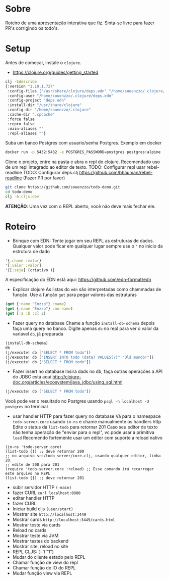 # Sobre
Roteiro de uma apresentação interativa que fiz.
Sinta-se livre para fazer PR's corrigindo os todo's.

# Setup
Antes de começar, instale o `clojure`.
- https://clojure.org/guides/getting_started
```bash
clj -Sdescribe
{:version "1.10.1.727"
 :config-files ["/usr/share/clojure/deps.edn" "/home/souenzzo/.clojure/deps.edn" "deps.edn" ]
 :config-user "/home/souenzzo/.clojure/deps.edn"
 :config-project "deps.edn"
 :install-dir "/usr/share/clojure"
 :config-dir "/home/souenzzo/.clojure"
 :cache-dir ".cpcache"
 :force false
 :repro false
 :main-aliases ""
 :repl-aliases ""}
```
Suba um banco Postgres com usuario/senha Postgres. Exemplo em docker
```bash
docker run -p 5432:5432 -e POSTGRES_PASSWORD=postgres postgres:alpine
```
Clone o projeto, entre na pasta e abra o repl do clojure.
Recomendado uso de um repl integrado ao editor de texto.
TODO: Configurar repl usar rebel-readline
TODO: Configurar deps.clj
https://github.com/bhauman/rebel-readline (Fazer PR por favor)
```bash
git clone https://github.com/souenzzo/todo-demo.git
cd todo-demo
clj -A:cljs:dev
```

**ATENÇÃO**: Uma vez com o REPL aberto, você não deve mais fechar ele.

# Roteiro
- Brinque com EDN:
Tente jogar em seu REPL as estruturas de dados. Qualquer valor pode ficar em qualquer lugar
sempre use o `'` no inicio da estrutura de dado
```clojure
'{:chave :valor}
'[:valor :valor]
'{[:seja] (criativo )}
```
A especificação do EDN está aqui: https://github.com/edn-format/edn
- Explicar clojure
As listas do `edn` são interpretadas como chammadas de função. Use a função `get` para pegar valores das estruturas
```clojure
(get {:name "Enzzo"} :name)
(get {:name "Enzzo"} :no-name)
(get [:a :b :c] 2)
```
- Fazer query no database
Chame a função `install-db-schema` depois faça uma query no banco.
Digite apenas `db` no repl para ver o valor da variavel `db`, já preparada
```clojure
(install-db-schema)
db
(j/execute! db ["SELECT * FROM todo"])
(j/execute! db ["INSERT INTO todo (data) VALUES(?)" "Olá mundo!"])
(j/execute! db ["SELECT * FROM todo"])
```
- Fazer insert no database
Insira dads no db, faça outras operações
a API do JDBC está aqui
http://clojure-doc.org/articles/ecosystem/java_jdbc/using_sql.html
```clojure
(j/execute! db ["SELECT * FROM todo"])
```
Você pode ver o resultado no Postgres usando `psql -h localhost -U postgres` no terminal
- usar handler HTTP para fazer query no database
Vá para o namespace `todo-server.core` usando `in-ns` e chame manualmente os handlers http
Edite o status da `list-todo` para retornar 201
Caso seu editor de texto não tenha operação de "enviar para o repl", vc pode usar a primitiva `load`
Recomendo fortemente usar um editor com suporte a reload nativo
```
(in-ns 'todo-server.core)
(list-todo {}) ;; deve retornar 200
;; no arquivo src/todo_server/core.clj, usando qualquer editor, linha 20.
;; edite de 200 para 201
(require 'todo-server.core :reload) ;; Esse comando irá recarregar este arquivo no REPL
(list-todo {}) ;; deve retornar 201
```

- subir servidor HTTP
`(-main)`
- fazer CURL
`curl localhost:8080`
- editar handler HTTP
- fazer CURL
- Iniciar build cljs
`(user/start)`
- Mostrar site `http://localhost:3449`
- Mostrar cards `http://localhost:3449/cards.html`
- Mostrar teste via cards
- Reload no cards
- Mostrar teste via JVM
- Mostrar testes do backend
- Mostrar site, reload no site
- REPL CLJS: (- 1 "1")
- Mudar do cliente estado pelo REPL
- Chamar função de view do repl
- Chamar função de IO do REPL
- Mudar função view via REPL
